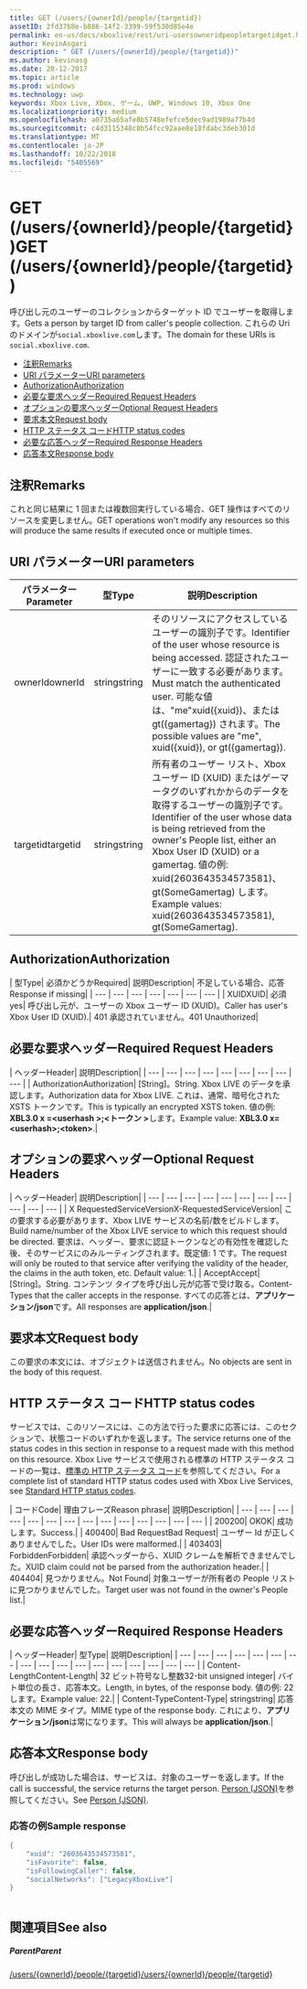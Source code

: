```yaml
---
title: GET (/users/{ownerId}/people/{targetid})
assetID: 2fd37b8e-b886-14f2-3399-59f530d85e4e
permalink: en-us/docs/xboxlive/rest/uri-usersowneridpeopletargetidget.html
author: KevinAsgari
description: " GET (/users/{ownerId}/people/{targetid})"
ms.author: kevinasg
ms.date: 20-12-2017
ms.topic: article
ms.prod: windows
ms.technology: uwp
keywords: Xbox Live, Xbox, ゲーム, UWP, Windows 10, Xbox One
ms.localizationpriority: medium
ms.openlocfilehash: a0735a65afe8b5748efefce5dec9ad1989a77b4d
ms.sourcegitcommit: c4d3115348c8b54fcc92aae8e18fdabc3deb301d
ms.translationtype: MT
ms.contentlocale: ja-JP
ms.lasthandoff: 10/22/2018
ms.locfileid: "5405569"
---
```

# <a name="get-usersowneridpeopletargetid"></a><span data-ttu-id="0eda5-104">GET (/users/{ownerId}/people/{targetid})</span><span class="sxs-lookup"><span data-stu-id="0eda5-104">GET (/users/{ownerId}/people/{targetid})</span></span>
<span data-ttu-id="0eda5-105">呼び出し元のユーザーのコレクションからターゲット ID でユーザーを取得します。</span><span class="sxs-lookup"><span data-stu-id="0eda5-105">Gets a person by target ID from caller's people collection.</span></span> <span data-ttu-id="0eda5-106">これらの Uri のドメインが`social.xboxlive.com`します。</span><span class="sxs-lookup"><span data-stu-id="0eda5-106">The domain for these URIs is `social.xboxlive.com`.</span></span>
 
  * [<span data-ttu-id="0eda5-107">注釈</span><span class="sxs-lookup"><span data-stu-id="0eda5-107">Remarks</span></span>](#ID4EV)
  * [<span data-ttu-id="0eda5-108">URI パラメーター</span><span class="sxs-lookup"><span data-stu-id="0eda5-108">URI parameters</span></span>](#ID4E5)
  * [<span data-ttu-id="0eda5-109">Authorization</span><span class="sxs-lookup"><span data-stu-id="0eda5-109">Authorization</span></span>](#ID4EJB)
  * [<span data-ttu-id="0eda5-110">必要な要求ヘッダー</span><span class="sxs-lookup"><span data-stu-id="0eda5-110">Required Request Headers</span></span>](#ID4ERC)
  * [<span data-ttu-id="0eda5-111">オプションの要求ヘッダー</span><span class="sxs-lookup"><span data-stu-id="0eda5-111">Optional Request Headers</span></span>](#ID4EQD)
  * [<span data-ttu-id="0eda5-112">要求本文</span><span class="sxs-lookup"><span data-stu-id="0eda5-112">Request body</span></span>](#ID4EWE)
  * [<span data-ttu-id="0eda5-113">HTTP ステータス コード</span><span class="sxs-lookup"><span data-stu-id="0eda5-113">HTTP status codes</span></span>](#ID4EBF)
  * [<span data-ttu-id="0eda5-114">必要な応答ヘッダー</span><span class="sxs-lookup"><span data-stu-id="0eda5-114">Required Response Headers</span></span>](#ID4EDH)
  * [<span data-ttu-id="0eda5-115">応答本文</span><span class="sxs-lookup"><span data-stu-id="0eda5-115">Response body</span></span>](#ID4EQAAC)
 
<a id="ID4EV"></a>

 
## <a name="remarks"></a><span data-ttu-id="0eda5-116">注釈</span><span class="sxs-lookup"><span data-stu-id="0eda5-116">Remarks</span></span>
 
<span data-ttu-id="0eda5-117">これと同じ結果に 1 回または複数回実行している場合、GET 操作はすべてのリソースを変更しません。</span><span class="sxs-lookup"><span data-stu-id="0eda5-117">GET operations won't modify any resources so this will produce the same results if executed once or multiple times.</span></span>
  
<a id="ID4E5"></a>

 
## <a name="uri-parameters"></a><span data-ttu-id="0eda5-118">URI パラメーター</span><span class="sxs-lookup"><span data-stu-id="0eda5-118">URI parameters</span></span>
 
| <span data-ttu-id="0eda5-119">パラメーター</span><span class="sxs-lookup"><span data-stu-id="0eda5-119">Parameter</span></span>| <span data-ttu-id="0eda5-120">型</span><span class="sxs-lookup"><span data-stu-id="0eda5-120">Type</span></span>| <span data-ttu-id="0eda5-121">説明</span><span class="sxs-lookup"><span data-stu-id="0eda5-121">Description</span></span>| 
| --- | --- | --- | 
| <span data-ttu-id="0eda5-122">ownerId</span><span class="sxs-lookup"><span data-stu-id="0eda5-122">ownerId</span></span>| <span data-ttu-id="0eda5-123">string</span><span class="sxs-lookup"><span data-stu-id="0eda5-123">string</span></span>| <span data-ttu-id="0eda5-124">そのリソースにアクセスしているユーザーの識別子です。</span><span class="sxs-lookup"><span data-stu-id="0eda5-124">Identifier of the user whose resource is being accessed.</span></span> <span data-ttu-id="0eda5-125">認証されたユーザーに一致する必要があります。</span><span class="sxs-lookup"><span data-stu-id="0eda5-125">Must match the authenticated user.</span></span> <span data-ttu-id="0eda5-126">可能な値は、"me"xuid({xuid})、または gt({gamertag}) されます。</span><span class="sxs-lookup"><span data-stu-id="0eda5-126">The possible values are "me", xuid({xuid}), or gt({gamertag}).</span></span>| 
| <span data-ttu-id="0eda5-127">targetid</span><span class="sxs-lookup"><span data-stu-id="0eda5-127">targetid</span></span>| <span data-ttu-id="0eda5-128">string</span><span class="sxs-lookup"><span data-stu-id="0eda5-128">string</span></span>| <span data-ttu-id="0eda5-129">所有者のユーザー リスト、Xbox ユーザー ID (XUID) またはゲーマータグのいずれかからのデータを取得するユーザーの識別子です。</span><span class="sxs-lookup"><span data-stu-id="0eda5-129">Identifier of the user whose data is being retrieved from the owner's People list, either an Xbox User ID (XUID) or a gamertag.</span></span> <span data-ttu-id="0eda5-130">値の例: xuid(2603643534573581)、gt(SomeGamertag) します。</span><span class="sxs-lookup"><span data-stu-id="0eda5-130">Example values: xuid(2603643534573581), gt(SomeGamertag).</span></span>| 
  
<a id="ID4EJB"></a>

 
## <a name="authorization"></a><span data-ttu-id="0eda5-131">Authorization</span><span class="sxs-lookup"><span data-stu-id="0eda5-131">Authorization</span></span>
 
| <span data-ttu-id="0eda5-132">型</span><span class="sxs-lookup"><span data-stu-id="0eda5-132">Type</span></span>| <span data-ttu-id="0eda5-133">必須かどうか</span><span class="sxs-lookup"><span data-stu-id="0eda5-133">Required</span></span>| <span data-ttu-id="0eda5-134">説明</span><span class="sxs-lookup"><span data-stu-id="0eda5-134">Description</span></span>| <span data-ttu-id="0eda5-135">不足している場合、応答</span><span class="sxs-lookup"><span data-stu-id="0eda5-135">Response if missing</span></span>| 
| --- | --- | --- | --- | --- | --- | --- | 
| <span data-ttu-id="0eda5-136">XUID</span><span class="sxs-lookup"><span data-stu-id="0eda5-136">XUID</span></span>| <span data-ttu-id="0eda5-137">必須</span><span class="sxs-lookup"><span data-stu-id="0eda5-137">yes</span></span>| <span data-ttu-id="0eda5-138">呼び出し元が、ユーザーの Xbox ユーザー ID (XUID)。</span><span class="sxs-lookup"><span data-stu-id="0eda5-138">Caller has user's Xbox User ID (XUID).</span></span>| <span data-ttu-id="0eda5-139">401 承認されていません。</span><span class="sxs-lookup"><span data-stu-id="0eda5-139">401 Unauthorized</span></span>| 
  
<a id="ID4ERC"></a>

 
## <a name="required-request-headers"></a><span data-ttu-id="0eda5-140">必要な要求ヘッダー</span><span class="sxs-lookup"><span data-stu-id="0eda5-140">Required Request Headers</span></span>
 
| <span data-ttu-id="0eda5-141">ヘッダー</span><span class="sxs-lookup"><span data-stu-id="0eda5-141">Header</span></span>| <span data-ttu-id="0eda5-142">説明</span><span class="sxs-lookup"><span data-stu-id="0eda5-142">Description</span></span>| 
| --- | --- | --- | --- | --- | --- | --- | --- | --- | 
| <span data-ttu-id="0eda5-143">Authorization</span><span class="sxs-lookup"><span data-stu-id="0eda5-143">Authorization</span></span>| <span data-ttu-id="0eda5-144">[String]。</span><span class="sxs-lookup"><span data-stu-id="0eda5-144">String.</span></span> <span data-ttu-id="0eda5-145">Xbox LIVE のデータを承認します。</span><span class="sxs-lookup"><span data-stu-id="0eda5-145">Authorization data for Xbox LIVE.</span></span> <span data-ttu-id="0eda5-146">これは、通常、暗号化された XSTS トークンです。</span><span class="sxs-lookup"><span data-stu-id="0eda5-146">This is typically an encrypted XSTS token.</span></span> <span data-ttu-id="0eda5-147">値の例: <b>XBL3.0 x =&lt;userhash >;&lt;トークン ></b>します。</span><span class="sxs-lookup"><span data-stu-id="0eda5-147">Example value: <b>XBL3.0 x=&lt;userhash>;&lt;token></b>.</span></span>| 
  
<a id="ID4EQD"></a>

 
## <a name="optional-request-headers"></a><span data-ttu-id="0eda5-148">オプションの要求ヘッダー</span><span class="sxs-lookup"><span data-stu-id="0eda5-148">Optional Request Headers</span></span>
 
| <span data-ttu-id="0eda5-149">ヘッダー</span><span class="sxs-lookup"><span data-stu-id="0eda5-149">Header</span></span>| <span data-ttu-id="0eda5-150">説明</span><span class="sxs-lookup"><span data-stu-id="0eda5-150">Description</span></span>| 
| --- | --- | --- | --- | --- | --- | --- | --- | --- | --- | --- | 
| <span data-ttu-id="0eda5-151">X RequestedServiceVersion</span><span class="sxs-lookup"><span data-stu-id="0eda5-151">X-RequestedServiceVersion</span></span>| <span data-ttu-id="0eda5-152">この要求する必要があります、Xbox LIVE サービスの名前/数をビルドします。</span><span class="sxs-lookup"><span data-stu-id="0eda5-152">Build name/number of the Xbox LIVE service to which this request should be directed.</span></span> <span data-ttu-id="0eda5-153">要求は、ヘッダー、要求に認証トークンなどの有効性を確認した後、そのサービスにのみルーティングされます。既定値: 1 です。</span><span class="sxs-lookup"><span data-stu-id="0eda5-153">The request will only be routed to that service after verifying the validity of the header, the claims in the auth token, etc. Default value: 1.</span></span>| 
| <span data-ttu-id="0eda5-154">Accept</span><span class="sxs-lookup"><span data-stu-id="0eda5-154">Accept</span></span>| <span data-ttu-id="0eda5-155">[String]。</span><span class="sxs-lookup"><span data-stu-id="0eda5-155">String.</span></span> <span data-ttu-id="0eda5-156">コンテンツ タイプを呼び出し元が応答で受け取る。</span><span class="sxs-lookup"><span data-stu-id="0eda5-156">Content-Types that the caller accepts in the response.</span></span> <span data-ttu-id="0eda5-157">すべての応答とは、<b>アプリケーション/json</b>です。</span><span class="sxs-lookup"><span data-stu-id="0eda5-157">All responses are <b>application/json</b>.</span></span>| 
  
<a id="ID4EWE"></a>

 
## <a name="request-body"></a><span data-ttu-id="0eda5-158">要求本文</span><span class="sxs-lookup"><span data-stu-id="0eda5-158">Request body</span></span>
 
<span data-ttu-id="0eda5-159">この要求の本文には、オブジェクトは送信されません。</span><span class="sxs-lookup"><span data-stu-id="0eda5-159">No objects are sent in the body of this request.</span></span>
  
<a id="ID4EBF"></a>

 
## <a name="http-status-codes"></a><span data-ttu-id="0eda5-160">HTTP ステータス コード</span><span class="sxs-lookup"><span data-stu-id="0eda5-160">HTTP status codes</span></span>
 
<span data-ttu-id="0eda5-161">サービスでは、このリソースには、この方法で行った要求に応答には、このセクションで、状態コードのいずれかを返します。</span><span class="sxs-lookup"><span data-stu-id="0eda5-161">The service returns one of the status codes in this section in response to a request made with this method on this resource.</span></span> <span data-ttu-id="0eda5-162">Xbox Live サービスで使用される標準の HTTP ステータス コードの一覧は、[標準の HTTP ステータス コード](../../additional/httpstatuscodes.md)を参照してください。</span><span class="sxs-lookup"><span data-stu-id="0eda5-162">For a complete list of standard HTTP status codes used with Xbox Live Services, see [Standard HTTP status codes](../../additional/httpstatuscodes.md).</span></span>
 
| <span data-ttu-id="0eda5-163">コード</span><span class="sxs-lookup"><span data-stu-id="0eda5-163">Code</span></span>| <span data-ttu-id="0eda5-164">理由フレーズ</span><span class="sxs-lookup"><span data-stu-id="0eda5-164">Reason phrase</span></span>| <span data-ttu-id="0eda5-165">説明</span><span class="sxs-lookup"><span data-stu-id="0eda5-165">Description</span></span>| 
| --- | --- | --- | --- | --- | --- | --- | --- | --- | --- | --- | --- | --- | --- | 
| <span data-ttu-id="0eda5-166">200</span><span class="sxs-lookup"><span data-stu-id="0eda5-166">200</span></span>| <span data-ttu-id="0eda5-167">OK</span><span class="sxs-lookup"><span data-stu-id="0eda5-167">OK</span></span>| <span data-ttu-id="0eda5-168">成功します。</span><span class="sxs-lookup"><span data-stu-id="0eda5-168">Success.</span></span>| 
| <span data-ttu-id="0eda5-169">400</span><span class="sxs-lookup"><span data-stu-id="0eda5-169">400</span></span>| <span data-ttu-id="0eda5-170">Bad Request</span><span class="sxs-lookup"><span data-stu-id="0eda5-170">Bad Request</span></span>| <span data-ttu-id="0eda5-171">ユーザー Id が正しくありませんでした。</span><span class="sxs-lookup"><span data-stu-id="0eda5-171">User IDs were malformed.</span></span>| 
| <span data-ttu-id="0eda5-172">403</span><span class="sxs-lookup"><span data-stu-id="0eda5-172">403</span></span>| <span data-ttu-id="0eda5-173">Forbidden</span><span class="sxs-lookup"><span data-stu-id="0eda5-173">Forbidden</span></span>| <span data-ttu-id="0eda5-174">承認ヘッダーから、XUID クレームを解析できませんでした。</span><span class="sxs-lookup"><span data-stu-id="0eda5-174">XUID claim could not be parsed from the authorization header.</span></span>| 
| <span data-ttu-id="0eda5-175">404</span><span class="sxs-lookup"><span data-stu-id="0eda5-175">404</span></span>| <span data-ttu-id="0eda5-176">見つかりません。</span><span class="sxs-lookup"><span data-stu-id="0eda5-176">Not Found</span></span>| <span data-ttu-id="0eda5-177">対象ユーザーが所有者の People リストに見つかりませんでした。</span><span class="sxs-lookup"><span data-stu-id="0eda5-177">Target user was not found in the owner's People list.</span></span>| 
  
<a id="ID4EDH"></a>

 
## <a name="required-response-headers"></a><span data-ttu-id="0eda5-178">必要な応答ヘッダー</span><span class="sxs-lookup"><span data-stu-id="0eda5-178">Required Response Headers</span></span>
 
| <span data-ttu-id="0eda5-179">ヘッダー</span><span class="sxs-lookup"><span data-stu-id="0eda5-179">Header</span></span>| <span data-ttu-id="0eda5-180">型</span><span class="sxs-lookup"><span data-stu-id="0eda5-180">Type</span></span>| <span data-ttu-id="0eda5-181">説明</span><span class="sxs-lookup"><span data-stu-id="0eda5-181">Description</span></span>| 
| --- | --- | --- | --- | --- | --- | --- | --- | --- | --- | --- | --- | --- | --- | --- | --- | --- | 
| <span data-ttu-id="0eda5-182">Content-Length</span><span class="sxs-lookup"><span data-stu-id="0eda5-182">Content-Length</span></span>| <span data-ttu-id="0eda5-183">32 ビット符号なし整数</span><span class="sxs-lookup"><span data-stu-id="0eda5-183">32-bit unsigned integer</span></span>| <span data-ttu-id="0eda5-184">バイト単位の長さ、応答本文。</span><span class="sxs-lookup"><span data-stu-id="0eda5-184">Length, in bytes, of the response body.</span></span> <span data-ttu-id="0eda5-185">値の例: 22 します。</span><span class="sxs-lookup"><span data-stu-id="0eda5-185">Example value: 22.</span></span>| 
| <span data-ttu-id="0eda5-186">Content-Type</span><span class="sxs-lookup"><span data-stu-id="0eda5-186">Content-Type</span></span>| <span data-ttu-id="0eda5-187">string</span><span class="sxs-lookup"><span data-stu-id="0eda5-187">string</span></span>| <span data-ttu-id="0eda5-188">応答本文の MIME タイプ。</span><span class="sxs-lookup"><span data-stu-id="0eda5-188">MIME type of the response body.</span></span> <span data-ttu-id="0eda5-189">これにより、<b>アプリケーション/json</b>は常になります。</span><span class="sxs-lookup"><span data-stu-id="0eda5-189">This will always be <b>application/json</b>.</span></span>| 
  
<a id="ID4EQAAC"></a>

 
## <a name="response-body"></a><span data-ttu-id="0eda5-190">応答本文</span><span class="sxs-lookup"><span data-stu-id="0eda5-190">Response body</span></span>
 
<span data-ttu-id="0eda5-191">呼び出しが成功した場合は、サービスは、対象のユーザーを返します。</span><span class="sxs-lookup"><span data-stu-id="0eda5-191">If the call is successful, the service returns the target person.</span></span> <span data-ttu-id="0eda5-192">[Person (JSON)](../../json/json-person.md)を参照してください。</span><span class="sxs-lookup"><span data-stu-id="0eda5-192">See [Person (JSON)](../../json/json-person.md).</span></span>
 
<a id="ID4E3AAC"></a>

 
### <a name="sample-response"></a><span data-ttu-id="0eda5-193">応答の例</span><span class="sxs-lookup"><span data-stu-id="0eda5-193">Sample response</span></span>
 

```cpp
{
    "xuid": "2603643534573581",
    "isFavorite": false,
    "isFollowingCaller": false,
    "socialNetworks": ["LegacyXboxLive"]
}
         
```

   
<a id="ID4EGBAC"></a>

 
## <a name="see-also"></a><span data-ttu-id="0eda5-194">関連項目</span><span class="sxs-lookup"><span data-stu-id="0eda5-194">See also</span></span>
 
<a id="ID4EIBAC"></a>

 
##### <a name="parent"></a><span data-ttu-id="0eda5-195">Parent</span><span class="sxs-lookup"><span data-stu-id="0eda5-195">Parent</span></span> 

[<span data-ttu-id="0eda5-196">/users/{ownerId}/people/{targetid}</span><span class="sxs-lookup"><span data-stu-id="0eda5-196">/users/{ownerId}/people/{targetid}</span></span>](uri-usersowneridpeopletargetid.md)

   
